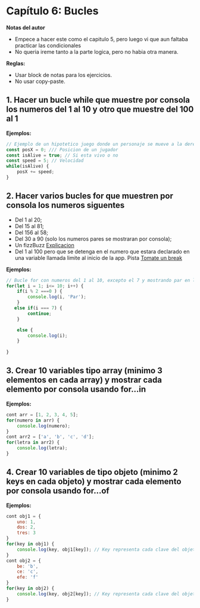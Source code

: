 # Capítulo 6: Bucles

**Notas del autor**
+ Empece a hacer este como el capitulo 5, pero luego vi que aun faltaba practicar las condicionales
+ No queria ireme tanto a la parte logica, pero no habia otra manera.

**Reglas:**
- Usar block de notas para los ejercicios.
- No usar copy-paste.

## 1. Hacer un bucle while que muestre por consola los numeros del 1 al 10 y otro que muestre del 100 al 1
**Ejemplos:**
```javascript
// Ejemplo de un hipotetico juego donde un personaje se mueve a la derecha mientras este vivo
const posX = 0; /// Posicion de un jugador
const isAlive = true; // Si esta vivo o no
const speed = 5; // Velocidad
while(isAlive) {
    posX += speed;
}
```

## 2. Hacer varios bucles for que muestren por consola los numeros siguentes
+ Del 1 al 20;
+ Del 15 al 81;
+ Del 156 al 58;
+ Del 30 a 90 (solo los numeros pares se mostraran por consola);
+ Un fizzBuzz [Explicacion](http://exponentis.es/el-test-de-fizz-buzz-para-contratar-programadores)
+ Del 1 al 100 pero que se detenga en el numero que estara declarado en una variable llamada limite al inicio de la app. Pista [Tomate un break](https://desarrolloweb.com/articulos/568.php)


**Ejemplos:**
```javascript
// Bucle for con numeros del 1 al 10, excepto el 7 y mostrando par en los numeros pares
for(let i = 1; i<= 10; i++) {
    if(i % 2 ===0 ) {
        console.log(i, 'Par');
    }
   else if(i === 7) {
        continue;
    }

    else {
        console.log(i);
    }
    
}

```

## 3. Crear 10 variables tipo array (minimo 3 elementos en cada array) y mostrar cada elemento por consola usando for...in
**Ejemplos:**
```javascript
cont arr = [1, 2, 3, 4, 5];
for(numero in arr) {
    console.log(numero);
}
cont arr2 = ['a', 'b', 'c', 'd'];
for(letra in arr2) {
    console.log(letra);
}
```

## 4. Crear 10 variables de tipo objeto (minimo 2 keys en cada objeto) y mostrar  cada elemento por consola usando for...of
**Ejemplos:**
```javascript
cont obj1 = {
    uno: 1,
    dos: 2,
    tres: 3
}
for(key in obj1) {
    console.log(key, obj1[key]); // Key representa cada clave del objeto (uno, dos y tres en este caso)
}
cont obj2 = {
    be: 'b',
    ce: 'c',
    efe: 'f'
}
for(key in obj2) {
    console.log(key, obj2[key]); // Key representa cada clave del objeto (be, ce y efe en este caso)
}
```